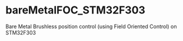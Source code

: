 # bareMetalFOC_STM32F303
Bare Metal Brushless position control (using Field Oriented Control) on STM32F303
